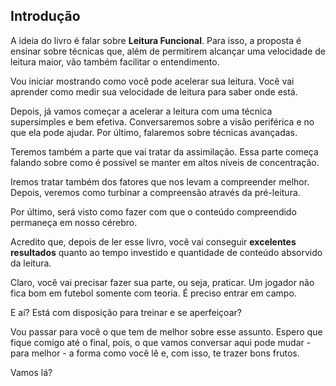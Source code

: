 ## Introdução

A ideia do livro é falar sobre **Leitura Funcional**. Para isso, a proposta é ensinar sobre técnicas que, além de permitirem alcançar uma velocidade de leitura maior, vão também facilitar o entendimento.

Vou iniciar mostrando como você pode acelerar sua leitura. Você vai aprender como medir sua velocidade de leitura para saber onde está. 

Depois, já vamos começar a acelerar a leitura com uma técnica supersimples e bem efetiva. Conversaremos sobre a visão periférica e no que ela pode ajudar. Por último, falaremos sobre técnicas avançadas.

Teremos também a parte que vai tratar da assimilação. Essa parte começa falando sobre como é possível se manter em altos níveis de concentração. 

Iremos tratar também dos fatores que nos levam a compreender melhor. Depois, veremos como turbinar a compreensão através da pré-leitura. 

Por último, será visto como fazer com que o conteúdo compreendido permaneça em nosso cérebro.

Acredito que, depois de ler esse livro, você vai conseguir **excelentes resultados** quanto ao tempo investido e quantidade de conteúdo absorvido da leitura.

Claro, você vai precisar fazer sua parte, ou seja, praticar. Um jogador não fica bom em futebol somente com teoria. É preciso entrar em campo.

E aí? Está com disposição para treinar e se aperfeiçoar?

Vou passar para você o que tem de melhor sobre esse assunto. Espero que fique comigo até o final, pois, o que vamos conversar aqui pode mudar - para melhor - a forma como você lê e, com isso, te trazer bons frutos.

Vamos lá?
